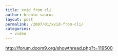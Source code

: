 ```yaml
---
title: xvid from cli
author: bronto saurus
layout: post
permalink: /2007/01/xvid-from-cli/
categories:
  - video
---
```

<a href="http://forum.doom9.org/showthread.php?t=119500" target="_blank" >http://forum.doom9.org/showthread.php?t=119500</a>